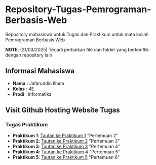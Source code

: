 # Repository-Tugas-Pemrograman-Berbasis-Web
Repository mahasiswa untuk Tugas dan Praktikum untuk mata kuliah Pemrograman Berbasis Web

**NOTE**: (21/03/2025) Terjadi perbaikan file dan folder yang berkonflik dengan repository lain

## Informasi Mahasiswa
- **Nama**   :  Jafaruddin Ilham
- **Kelas**  :  4E
- **Prodi**  :  Informatika

## Visit Github Hosting Website Tugas

### Tugas Praktikum
- **Praktikum 1**: [Tautan ke Praktikum 1](https://hostingwebjafarilhm.github.io/PBW-Praktikum-1-WebHost/) "Pertemuan 2"
- **Praktikum 2**: [Tautan ke Praktikum 2](#) "Pertemuan 3"
- **Praktikum 3**: [Tautan ke Praktikum 3](#) "Pertemuan 4"
- **Praktikum 4**: [Tautan ke Praktikum 4](#) "Pertemuan 5"
- **Praktikum 5**: [Tautan ke Praktikum 5](#) "Pertemuan 6"
